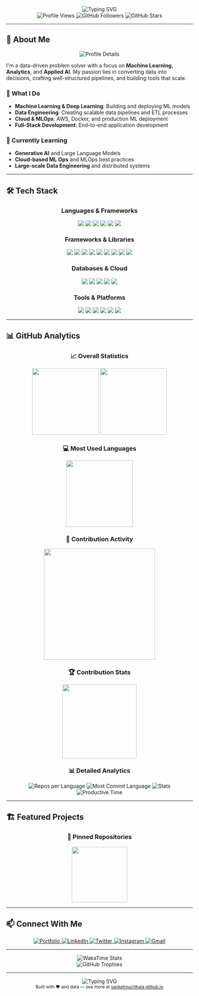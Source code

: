 <div align="center">
  <img src="https://readme-typing-svg.herokuapp.com?font=Fira+Code&weight=500&size=28&pause=1000&color=4F8CC9&center=true&vCenter=true&width=435&lines=Hello%2C+I'm+Sanket+Muchhala;Data+Science+Master's+Student;ML+%7C+AI+%7C+Analytics+Enthusiast" alt="Typing SVG" />
</div>

<div align="center">
  <img src="https://komarev.com/ghpvc/?username=sanketmuchhala&style=flat-square&color=blue" alt="Profile Views" />
  <img src="https://img.shields.io/github/followers/sanketmuchhala?label=Followers&style=flat-square&color=green" alt="GitHub Followers" />
  <img src="https://img.shields.io/github/stars/sanketmuchhala?label=Stars&style=flat-square&color=yellow" alt="GitHub Stars" />
</div>

---

## 🚀 About Me

<div align="center">
  <img src="https://github-profile-summary-cards.vercel.app/api/cards/profile-details?username=sanketmuchhala&theme=tokyonight" alt="Profile Details" />
</div>

I'm a data-driven problem solver with a focus on **Machine Learning**, **Analytics**, and **Applied AI**. My passion lies in converting data into decisions, crafting well-structured pipelines, and building tools that scale.

### 🎯 What I Do
- **Machine Learning & Deep Learning**: Building and deploying ML models
- **Data Engineering**: Creating scalable data pipelines and ETL processes
- **Cloud & MLOps**: AWS, Docker, and production ML deployment
- **Full-Stack Development**: End-to-end application development

### 🌱 Currently Learning
- **Generative AI** and Large Language Models
- **Cloud-based ML Ops** and MLOps best practices
- **Large-scale Data Engineering** and distributed systems

---

## 🛠️ Tech Stack

<div align="center">
  <h3>Languages & Frameworks</h3>
  <img src="https://img.shields.io/badge/Python-FFD43B?style=for-the-badge&logo=python&logoColor=black"/>
  <img src="https://img.shields.io/badge/R-276DC3?style=for-the-badge&logo=r&logoColor=white"/>
  <img src="https://img.shields.io/badge/Java-ED8B00?style=for-the-badge&logo=java&logoColor=white"/>
  <img src="https://img.shields.io/badge/JavaScript-F7DF1E?style=for-the-badge&logo=javascript&logoColor=black"/>
  <img src="https://img.shields.io/badge/HTML5-E34F26?style=for-the-badge&logo=html5&logoColor=white"/>
  <img src="https://img.shields.io/badge/CSS3-1572B6?style=for-the-badge&logo=css3&logoColor=white"/>
</div>

<div align="center">
  <h3>Frameworks & Libraries</h3>
  <img src="https://img.shields.io/badge/Django-092E20?style=for-the-badge&logo=django&logoColor=white"/>
  <img src="https://img.shields.io/badge/Flask-000000?style=for-the-badge&logo=flask&logoColor=white"/>
  <img src="https://img.shields.io/badge/React-20232A?style=for-the-badge&logo=react&logoColor=61DAFB"/>
  <img src="https://img.shields.io/badge/Node.js-43853D?style=for-the-badge&logo=node.js&logoColor=white"/>
  <img src="https://img.shields.io/badge/TensorFlow-FF6F00?style=for-the-badge&logo=tensorflow&logoColor=white"/>
  <img src="https://img.shields.io/badge/PyTorch-EE4C2C?style=for-the-badge&logo=pytorch&logoColor=white"/>
  <img src="https://img.shields.io/badge/Scikit--Learn-F7931E?style=for-the-badge&logo=scikit-learn&logoColor=white"/>
  <img src="https://img.shields.io/badge/Pandas-150458?style=for-the-badge&logo=pandas&logoColor=white"/>
  <img src="https://img.shields.io/badge/NumPy-013243?style=for-the-badge&logo=numpy&logoColor=white"/>
</div>

<div align="center">
  <h3>Databases & Cloud</h3>
  <img src="https://img.shields.io/badge/PostgreSQL-4169E1?style=for-the-badge&logo=postgresql&logoColor=white"/>
  <img src="https://img.shields.io/badge/MongoDB-4EA94B?style=for-the-badge&logo=mongodb&logoColor=white"/>
  <img src="https://img.shields.io/badge/AWS-232F3E?style=for-the-badge&logo=amazon-aws&logoColor=white"/>
  <img src="https://img.shields.io/badge/Google_Cloud-4285F4?style=for-the-badge&logo=google-cloud&logoColor=white"/>
  <img src="https://img.shields.io/badge/Heroku-430098?style=for-the-badge&logo=heroku&logoColor=white"/>
</div>

<div align="center">
  <h3>Tools & Platforms</h3>
  <img src="https://img.shields.io/badge/Git-F05033?style=for-the-badge&logo=git&logoColor=white"/>
  <img src="https://img.shields.io/badge/GitHub-171515?style=for-the-badge&logo=github&logoColor=white"/>
  <img src="https://img.shields.io/badge/Docker-2496ED?style=for-the-badge&logo=docker&logoColor=white"/>
  <img src="https://img.shields.io/badge/Linux-FCC624?style=for-the-badge&logo=linux&logoColor=black"/>
  <img src="https://img.shields.io/badge/VSCode-007ACC?style=for-the-badge&logo=visual-studio-code&logoColor=white"/>
  <img src="https://img.shields.io/badge/Jupyter-F37626?style=for-the-badge&logo=jupyter&logoColor=white"/>
</div>

---

## 📊 GitHub Analytics

<div align="center">
  <h3>📈 Overall Statistics</h3>
  <img src="https://github-readme-stats.vercel.app/api?username=sanketmuchhala&show_icons=true&theme=tokyonight&count_private=true&include_all_commits=true" height="180em" />
  <img src="https://github-readme-streak-stats.herokuapp.com/?user=sanketmuchhala&theme=tokyonight&hide_border=false&date_format=M%20j%5B%2C%20Y%5D" height="180em" />
</div>

<div align="center">
  <h3>💻 Most Used Languages</h3>
  <img src="https://github-readme-stats.vercel.app/api/top-langs/?username=sanketmuchhala&layout=compact&theme=tokyonight&langs_count=10&hide=html,css,scss" height="180em"/>
</div>

<div align="center">
  <h3>📅 Contribution Activity</h3>
  <img src="https://github-readme-activity-graph.vercel.app/graph?username=sanketmuchhala&theme=tokyo-night&hide_border=true&area=true&area_color=4F8CC9" height="300em" />
</div>

<div align="center">
  <h3>🏆 Contribution Stats</h3>
  <img src="https://github-contribution-stats.vercel.app/api/?username=sanketmuchhala&theme=tokyo-night&show_icons=true" height="200em" />
</div>

<div align="center">
  <h3>📊 Detailed Analytics</h3>
  <img src="https://github-profile-summary-cards.vercel.app/api/cards/repos-per-language?username=sanketmuchhala&theme=tokyonight" alt="Repos per Language" />
  <img src="https://github-profile-summary-cards.vercel.app/api/cards/most-commit-language?username=sanketmuchhala&theme=tokyonight" alt="Most Commit Language" />
  <img src="https://github-profile-summary-cards.vercel.app/api/cards/stats?username=sanketmuchhala&theme=tokyonight" alt="Stats" />
  <img src="https://github-profile-summary-cards.vercel.app/api/cards/productive-time?username=sanketmuchhala&theme=tokyonight" alt="Productive Time" />
</div>

---

## 🏗️ Featured Projects

<div align="center">
  <h3>🌟 Pinned Repositories</h3>
  <a href="https://github.com/sanketmuchhala">
    <img src="https://github-readme-stats.vercel.app/api/pin/?username=sanketmuchhala&repo=sanketmuchhala&theme=tokyonight" height="150em" />
  </a>
</div>

---

## 📫 Connect With Me

<div align="center">
  <a href="https://sanketmuchhala.github.io" target="_blank">
    <img src="https://img.shields.io/badge/Portfolio-000000?style=for-the-badge&logo=About.me&logoColor=white" alt="Portfolio"/>
  </a>
  <a href="https://www.linkedin.com/in/sanketmuchhala/" target="_blank">
    <img src="https://img.shields.io/badge/LinkedIn-0A66C2?style=for-the-badge&logo=linkedin&logoColor=white" alt="LinkedIn"/>
  </a>
  <a href="https://twitter.com/sanketmuchhala" target="_blank">
    <img src="https://img.shields.io/badge/Twitter-1DA1F2?style=for-the-badge&logo=twitter&logoColor=white" alt="Twitter"/>
  </a>
  <a href="https://www.instagram.com/sanket.muchhala/" target="_blank">
    <img src="https://img.shields.io/badge/Instagram-833AB4?style=for-the-badge&logo=instagram&logoColor=white" alt="Instagram"/>
  </a>
  <a href="mailto:sanketmuchhala@gmail.com">
    <img src="https://img.shields.io/badge/Gmail-D14836?style=for-the-badge&logo=gmail&logoColor=white" alt="Gmail"/>
  </a>
</div>

---

<div align="center">
  <img src="https://github-readme-stats.vercel.app/api/wakatime?username=sanketmuchhala&theme=tokyonight&layout=compact" alt="WakaTime Stats" />
</div>

<div align="center">
  <img src="https://github-profile-trophy.vercel.app/?username=sanketmuchhala&theme=tokyonight&no-frame=true&no-bg=false&margin-w=4" alt="GitHub Trophies" />
</div>

---

<div align="center">
  <img src="https://readme-typing-svg.herokuapp.com?font=Fira+Code&weight=500&size=16&pause=1000&color=4F8CC9&center=true&vCenter=true&width=435&lines=Thanks+for+visiting+my+profile!;Let's+connect+and+build+something+amazing+together+%F0%9F%9A%80" alt="Typing SVG" />
</div>

<div align="center">
  <sub>Built with ❤️ and data — see more at <a href="https://sanketmuchhala.github.io" target="_blank">sanketmuchhala.github.io</a></sub>
</div>
